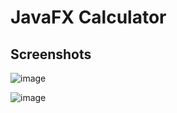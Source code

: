 # JavaFX Calculator

## Screenshots

![image](https://github.com/founchoo/Calculator-JavaFX/assets/24630338/21a0c881-ee67-48b5-9845-3407db8f8d27)

![image](https://github.com/founchoo/Calculator-JavaFX/assets/24630338/c0bae966-39fa-4c52-96a0-88a589e153a0)
